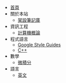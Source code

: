 - [首頁](/)
- 關於本站
    - [架設筆記庫](/架設筆記庫/README.md)
- 資訊工程
    - [計算機概論](/資訊工程/計算機概論/README.md)
- 程式語言
    - [Google Style Guides](https://google.github.io/styleguide/)
    - [C++](/程式語言/C++/README.md)
- 數學
    - [微積分](/數學/微積分/README.md)
- 語言
    - [英文](/語言/英文/README.md)
